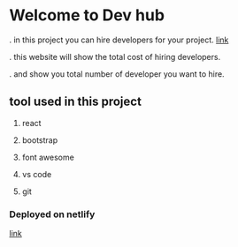 # Welcome to Dev hub

. in this project you can hire developers for your project. [link ]("https://assignment-08.netlify.app/")

. this website will show the total cost of hiring developers.

. and show you total number of developer you want to hire.

## tool used in this project

1. react

2. bootstrap

3. font awesome

4. vs code

5. git

### Deployed on netlify

[link ]("https://assignment-08.netlify.app/")
